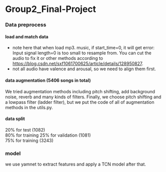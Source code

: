 # Group2_Final-Project


### Data preprocess
#### load and match data
* note here that when load mp3. music, if start_time=0, it will get error: Input signal length=0 is too small to resample from. You can cut the audio to fix it or other methods according to https://blog.csdn.net/sxf1061700625/article/details/128950827.
* not all audio have valence and arousal, so we need to align them first.
#### data augmentation (5406 songs in total)
We tried augmentation methods including pitch shifting, add background noise, reverb and many kinds of filters. Finally, we choose pitch shifting and a lowpass filter (ladder filter), but we put the code of all of augmentation methods in the utils.py.
#### data split
20% for test (1082)  
80% for training  25% for validation (1081)  
                  75% for training (3243)  

### model
we use yamnet to extract features and apply a TCN model after that.
